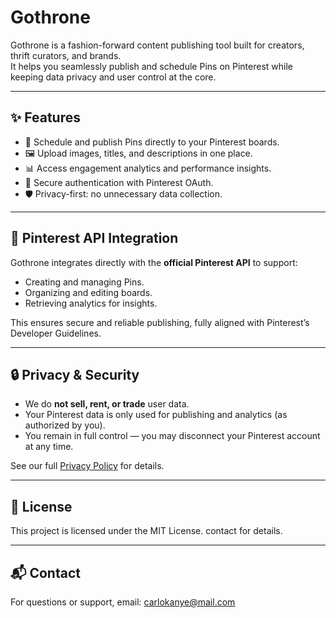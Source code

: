 # Gothrone

Gothrone is a fashion-forward content publishing tool built for creators, thrift curators, and brands.  
It helps you seamlessly publish and schedule Pins on Pinterest while keeping data privacy and user control at the core.

---

## ✨ Features
- 📌 Schedule and publish Pins directly to your Pinterest boards.  
- 🖼️ Upload images, titles, and descriptions in one place.  
- 📊 Access engagement analytics and performance insights.  
- 🔐 Secure authentication with Pinterest OAuth.  
- 🛡️ Privacy-first: no unnecessary data collection.

---

## 🚀 Pinterest API Integration
Gothrone integrates directly with the **official Pinterest API** to support:
- Creating and managing Pins.  
- Organizing and editing boards.  
- Retrieving analytics for insights.  

This ensures secure and reliable publishing, fully aligned with Pinterest’s Developer Guidelines.

---

## 🔒 Privacy & Security
- We do **not sell, rent, or trade** user data.  
- Your Pinterest data is only used for publishing and analytics (as authorized by you).  
- You remain in full control — you may disconnect your Pinterest account at any time.  

See our full [Privacy Policy](https://github.com/carloskanye/gothrone-privacy-policy) for details.

---

## 📄 License
This project is licensed under the MIT License. contact for details.

---

## 📬 Contact
For questions or support, email: carlokanye@mail.com
